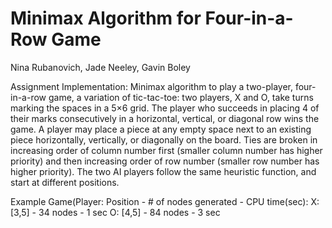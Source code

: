 # Minimax Algorithm for Four-in-a-Row Game
Nina Rubanovich, Jade Neeley, Gavin Boley 

Assignment Implementation:
Minimax algorithm to play a two-player, four-in-a-row game, a variation of tic-tac-toe: two players, X and O, take turns marking the spaces in a 5×6 grid. The player who succeeds in placing 4 of their marks consecutively in a horizontal, vertical, or diagonal row wins the game. A player may place a piece at any empty space next to an existing piece horizontally, vertically, or diagonally on the board. Ties are broken in increasing order of column number first (smaller column number has higher priority) and then increasing order of row number (smaller row number has higher priority). The two AI players follow the same heuristic function, and start at different positions.

Example Game(Player: Position - # of nodes generated - CPU time(sec):
X: [3,5] - 34 nodes - 1 sec
O: [4,5] - 84 nodes - 3 sec
